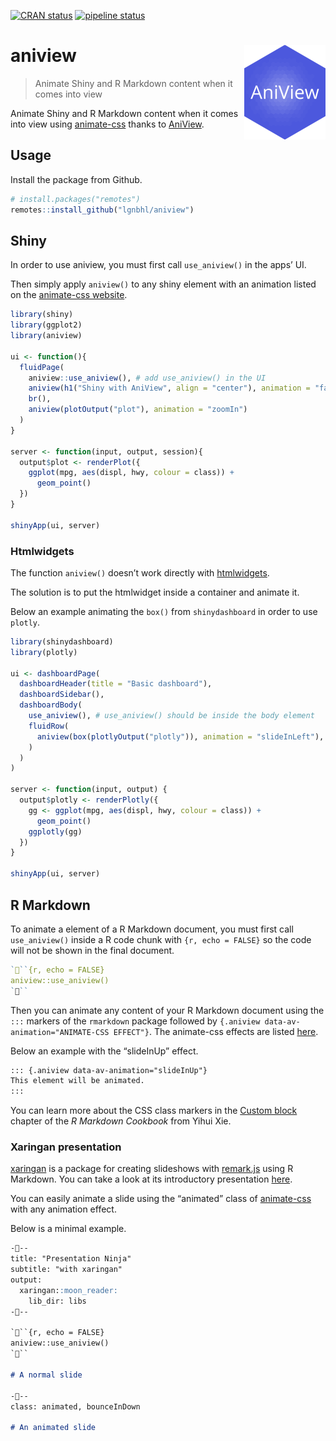 
<!-- README.md is generated from README.Rmd. Please edit that file -->

[![CRAN
status](https://www.r-pkg.org/badges/version/aniview)](https://CRAN.R-project.org/package=aniview)
[![pipeline
status](https://gitlab.com/lgnbhl/aniview/badges/master/pipeline.svg)](https://gitlab.com/lgnbhl/aniview/pipelines)

# aniview <img src="man/figures/logo.png" align="right" />

> Animate Shiny and R Markdown content when it comes into view

Animate Shiny and R Markdown content when it comes into view using
[animate-css](https://daneden.github.io/animate.css/) thanks to
[AniView](https://jjcosgrove.github.io/jquery-aniview/).

## Usage

Install the package from Github.

``` r
# install.packages("remotes")
remotes::install_github("lgnbhl/aniview")
```

## Shiny

In order to use aniview, you must first call `use_aniview()` in the
apps’ UI.

Then simply apply `aniview()` to any shiny element with an animation
listed on the [animate-css
website](https://daneden.github.io/animate.css/).

``` r
library(shiny)
library(ggplot2)
library(aniview)

ui <- function(){
  fluidPage(
    aniview::use_aniview(), # add use_aniview() in the UI
    aniview(h1("Shiny with AniView", align = "center"), animation = "fadeInUp"),
    br(),
    aniview(plotOutput("plot"), animation = "zoomIn")
  )
}

server <- function(input, output, session){
  output$plot <- renderPlot({
    ggplot(mpg, aes(displ, hwy, colour = class)) + 
      geom_point()
  })
}

shinyApp(ui, server)
```

### Htmlwidgets

The function `aniview()` doesn’t work directly with
[htmlwidgets](https://www.htmlwidgets.org/).

The solution is to put the htmlwidget inside a container and animate it.

Below an example animating the `box()` from `shinydashboard` in order to
use `plotly`.

``` r
library(shinydashboard)
library(plotly)

ui <- dashboardPage(
  dashboardHeader(title = "Basic dashboard"),
  dashboardSidebar(),
  dashboardBody(
    use_aniview(), # use_aniview() should be inside the body element
    fluidRow(
      aniview(box(plotlyOutput("plotly")), animation = "slideInLeft"),
    )
  )
)

server <- function(input, output) {
  output$plotly <- renderPlotly({
    gg <- ggplot(mpg, aes(displ, hwy, colour = class)) + 
      geom_point()
    ggplotly(gg)
  })
}

shinyApp(ui, server)
```

## R Markdown

To animate a element of a R Markdown document, you must first call
`use_aniview()` inside a R code chunk with `{r, echo = FALSE}` so the
code will not be shown in the final document.

``` r
```{r, echo = FALSE}
aniview::use_aniview()
```
```

Then you can animate any content of your R Markdown document using the
`:::` markers of the `rmarkdown` package followed by `{.aniview
data-av-animation="ANIMATE-CSS EFFECT"}`. The animate-css effects are
listed [here](https://daneden.github.io/animate.css/).

Below an example with the “slideInUp” effect.

``` md
::: {.aniview data-av-animation="slideInUp"}
This element will be animated.
:::
```

You can learn more about the CSS class markers in the [Custom
block](https://bookdown.org/yihui/rmarkdown-cookbook/custom-blocks.html)
chapter of the *R Markdown Cookbook* from Yihui Xie.

### Xaringan presentation

[xaringan](https://github.com/yihui/xaringan) is a package for creating
slideshows with [remark.js](https://github.com/gnab/remark) using R
Markdown. You can take a look at its introductory presentation
[here](https://slides.yihui.name/xaringan/).

You can easily animate a slide using the “animated” class of
[animate-css](https://daneden.github.io/animate.css/) with any animation
effect.

Below is a minimal example.

``` md
---
title: "Presentation Ninja"
subtitle: "with xaringan"
output:
  xaringan::moon_reader:
    lib_dir: libs
---

```{r, echo = FALSE}
aniview::use_aniview()
```

# A normal slide

---
class: animated, bounceInDown

# An animated slide
```
